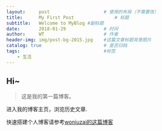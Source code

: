 ```yaml
---
layout:     post   				    # 使用的布局（不需要改）
title:      My First Post 				# 标题 
subtitle:   Welcome to MyBlog #副标题
date:       2018-01-29 				# 时间
author:     WT 						# 作者
header-img: img/post-bg-2015.jpg 	#这篇文章标题背景图片
catalog: true 						# 是否归档
tags:								#标签
    - 生活
---
```


## Hi~
>这是我的第一篇博客。

进入我的博客主页，浏览历史文章.
  

快速搭建个人博客请参考[woniuzai的这篇博客](http://woniuzai.ml/2017/02/06/%E5%BF%AB%E9%80%9F%E6%90%AD%E5%BB%BA%E4%B8%AA%E4%BA%BA%E5%8D%9A%E5%AE%A2/)